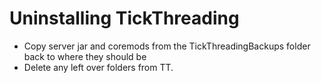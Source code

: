 Uninstalling TickThreading
==========

- Copy server jar and coremods from the TickThreadingBackups folder back to where they should be
- Delete any left over folders from TT.
